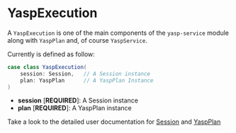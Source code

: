 # YaspExecution

A `YaspExecution` is one of the main components of the `yasp-service` module along with `YaspPlan` and, of
course `YaspService`.

Currently is defined as follow:

```scala
case class YaspExecution(
    session: Session,   // A Session instance
    plan: YaspPlan      // A YaspPlan Instance
)
```

* **session** [**REQUIRED**]: A Session instance
* **plan** [**REQUIRED**]: A YaspPlan instance


Take a look to the detailed user documentation for [Session](/docs/Session.md) and [YaspPlan](/docs/YaspPlan.md)

